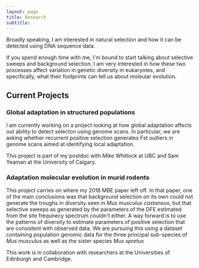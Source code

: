 ```yaml
---
layout: page
title: Research
subtitle:  
---
```


Broadly speaking, I am interested in natural selection and how it can be detected using DNA sequence data. 

If you spend enough time with me, I'm bound to start talking about selective sweeps and background selection. I am very interested in how these two processes affect variation in genetic diversity in eukaryotes, and specifically, what their footprints can tell us about moleular evolution.


## Current Projects

### Global adaptation in structured populations

I am currently working on a project looking at how global adaptation affects out ability to detect selecton using genome scans. In particular, we are asking whether recurrent positive selection generates Fst outliers in genome scans aimed at identifying local adaptation. 

This project is part of my postdoc with Mike Whitlock at UBC and Sam Yeaman at the University of Calgary.

### Adaptation molecular evolution in murid rodents

This project carries on where my 2018 MBE paper left off. In that paper, one of the main conclusions was that background selection on its own could not generate the troughs in diversity seen in *Mus musculus castaneus*, but that selective sweeps as generated by the parameters of the DFE estimated from the site frequnecy spectrum couldn't either. A way forward is to use the patterns of diversity to estimate parameters of positive selection that are consistent with observed data. We are pursuing this using a dataset containing population genomic data for the three principal sub-species of *Mus musculus* as well as the sister species *Mus spretus*

This work is in collaboration with researchers at the Universities of Edinburgh and Cambridge.

